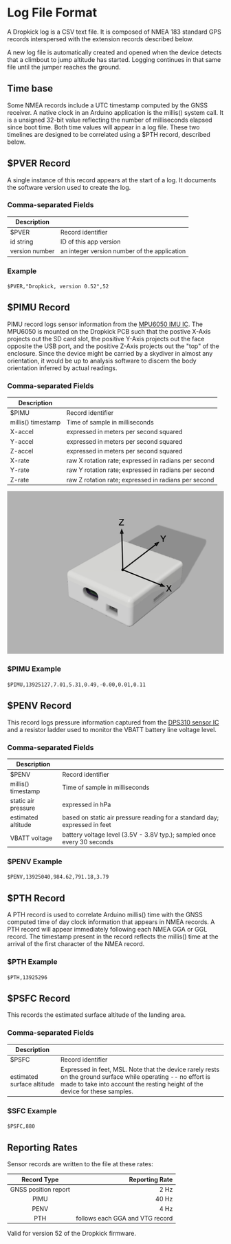 # Log File Format

A Dropkick log is a CSV text file. It is composed of NMEA 183 standard GPS records
 interspersed with the extension records described below.

 A new log file is automatically created and opened when the device detects that a climbout to jump altitude has started.  Logging continues in that same file until the jumper reaches the ground.

 ## Time base

 Some NMEA records include a UTC timestamp computed by the GNSS receiver. A native clock in an Arduino application is the
 millis() system call.  It is a unsigned 32-bit value reflecting the number of milliseconds
 elapsed since boot time.  Both time values
 will appear in a log file.  These two timelines are designed to be correlated using a $PTH record, described below.

## $PVER Record

A single instance of this record appears at the start of a log.  It documents
 the software version used to create the log.

### Comma-separated Fields

 | Description   |                                        |
 |---------------|----------------------------------------|
| $PVER         | Record identifier                      |
| id string | ID of this app version   |
| version number       | an integer version number of the application        |

### Example 

`$PVER,"Dropkick, version 0.52",52`

## $PIMU Record

PIMU record logs sensor information from the [MPU6050 IMU IC](https://invensense.tdk.com/wp-content/uploads/2015/02/MPU-6000-Datasheet1.pdf).  The MPU6050 is mounted on the
Dropkick PCB such that the postive X-Axis projects out the SD card slot, the positive Y-Axis projects out the face opposite the USB port, and the positive Z-Axis projects out the "top" of the enclosure.  Since the device might be carried by a skydiver in almost any orientation, it would be up to analysis software to discern the body orientation inferred by actual readings.

### Comma-separated Fields

| Description   |                                        |
|---------------|----------------------------------------|
| $PIMU         | Record identifier                      |
| millis() timestamp | Time of sample in milliseconds    |
| X-accel       | expressed in meters per second squared          |
| Y-accel       | expressed in meters per second squared          |
| Z-accel       | expressed in meters per second  squared       |
| X-rate       | raw X rotation rate; expressed in radians per second         |
| Y-rate       | raw Y rotation rate; expressed in radians per second         |
| Z-rate       | raw Z rotation rate; expressed in radians per second         |

![](images/imu-axes.png)

### $PIMU Example
`$PIMU,13925127,7.01,5.31,0.49,-0.00,0.01,0.11`

## $PENV Record

This record logs pressure information captured from the [DPS310 sensor IC](https://www.infineon.com/dgdl/Infineon-DPS310-DataSheet-v01_02-EN.pdf?fileId=5546d462576f34750157750826c42242) and a resistor ladder used to monitor the VBATT battery line voltage level.

### Comma-separated Fields
| Description   |                                        |
|---------------|----------------------------------------|
| $PENV         | Record identifier                      |
| millis() timestamp | Time of sample in milliseconds    |
| static air  pressure       | expressed in hPa         |
| estimated altitude | based on static air pressure reading for a standard day; expressed in feet         |
| VBATT voltage      | battery voltage level (3.5V - 3.8V typ.); sampled once every 30 seconds      |

### $PENV Example

`$PENV,13925040,984.62,791.18,3.79`

## $PTH Record

 A PTH record is used to correlate Arduino millis() time with the GNSS computed time of day
  clock information that appears in NMEA records.  A PTH record will appear immediately following each NMEA GGA or
  GGL record.  The timestamp present in the record reflects the millis() time at the arrival
  of the first character of the NMEA record.

### $PTH Example

`$PTH,13925296`

## $PSFC Record

This records the estimated surface altitude of the landing area.

### Comma-separated Fields
| Description   |                                        |
|---------------|----------------------------------------|
| $PSFC         | Record identifier                      |
| estimated surface altitude | Expressed in feet, MSL. Note that the device rarely rests on the ground surface while operating -- no effort is made to take into account the resting height of the device for these samples.   |


### $SFC Example

`$PSFC,880`


## Reporting Rates

Sensor records are written to the file at these rates:

| Record Type      |  Reporting Rate |
|:----------------:|---------------------------------:|
|  GNSS position report            |       2 Hz |
|  PIMU            |      40 Hz |
|  PENV            |       4 Hz    |
|  PTH             | follows each GGA and VTG record|

Valid for version 52 of the Dropkick firmware.